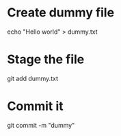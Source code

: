 # Create dummy file
echo "Hello world" > dummy.txt

# Stage the file
git add dummy.txt

# Commit it
git commit -m "dummy"
